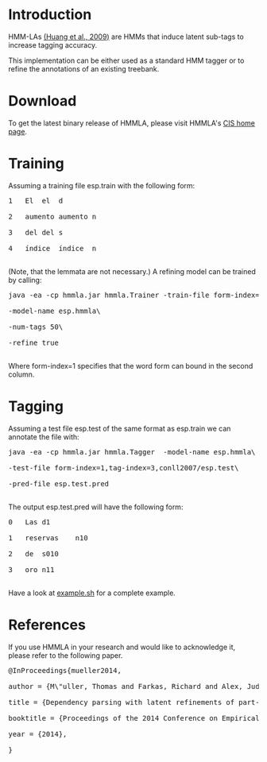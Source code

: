 # Introduction #

HMM-LAs [(Huang et al., 2009)](http://aclweb.org/anthology/N/N09/N09-2054.pdf) are HMMs that induce latent sub-tags to increase tagging accuracy.

This implementation can be either used as a standard HMM tagger or to refine the annotations of an existing treebank.

# Download #

To get the latest binary release of HMMLA, please visit HMMLA's [CIS home page](http://www.cis.lmu.de/~muellets/hmmla/CURRENT).

# Training #

Assuming a training file esp.train with the following form:

<pre>
1	El	el	d<br>
2	aumento	aumento	n<br>
3	del	del	s<br>
4	índice	índice	n<br>
</pre>
(Note, that the lemmata are not necessary.) A refining model can be trained by calling:

<pre>
java -ea -cp hmmla.jar hmmla.Trainer -train-file form-index=1,tag-index=3,esp.train\<br>
-model-name esp.hmmla\<br>
-num-tags 50\<br>
-refine true<br>
</pre>

Where form-index=1 specifies that the word form can bound in the second column.

# Tagging #

Assuming a test file esp.test of the same format as esp.train we can annotate the file with:

<pre>
java -ea -cp hmmla.jar hmmla.Tagger  -model-name esp.hmmla\<br>
-test-file form-index=1,tag-index=3,conll2007/esp.test\<br>
-pred-file esp.test.pred<br>
</pre>

The output esp.test.pred will have the following form:

<pre>
0	Las	d1<br>
1	reservas	n10<br>
2	de	s010<br>
3	oro	n11<br>
</pre>

Have a look at [example.sh](https://code.google.com/p/cistern/source/browse/trunk/hmmla/example.sh) for a complete example.

# References #

If you use HMMLA in your research and would like to acknowledge it, please refer to the following paper.

<pre>
@InProceedings{mueller2014,<br>
author = {M\"uller, Thomas and Farkas, Richard and Alex, Judea and Schmid, Helmut and Sch\"utze, Hinrich},<br>
title = {Dependency parsing with latent refinements of part-of-speech tags},<br>
booktitle = {Proceedings of the 2014 Conference on Empirical Methods in Natural Language Processing},<br>
year = {2014},<br>
}<br>
</pre>
